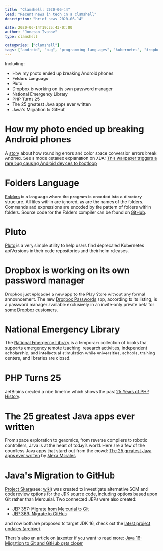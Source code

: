 ```yaml
---
title: "Clamshell: 2020-06-14"
lead: "Recent news in tech in a clamshell"
description: "brief news 2020-06-14"

date: 2020-06-14T19:35:43-07:00
author: "Jonatan Ivanov"
type: clamshell

categories: ["clamshell"]
tags: ["android", "bug", "programming languages", "kubernetes", "dropbox", "password manager", "library", "PHP", "Java", "git", "GitHub"]
---
```


Including:
- How my photo ended up breaking Android phones
- Folders Language
- Pluto
- Dropbox is working on its own password manager
- National Emergency Library
- PHP Turns 25
- The 25 greatest Java apps ever written
- Java's Migration to GitHub

<!--more-->

# How my photo ended up breaking Android phones

A [story](https://www.bbc.com/news/technology-52978884) about how rounding errors and color space conversion errors break Android. See a mode detailed explanation on XDA: [This wallpaper triggers a rare bug causing Android devices to bootloop](https://www.xda-developers.com/wallpaper-triggers-rare-bug-causing-android-devices-bootloop)

# Folders Language

[Folders](http://danieltemkin.com/Esolangs/Folders/) is a language where the program is encoded into a directory structure. All files within are ignored, as are the names of the folders. Commands and expressions are encoded by the pattern of folders within folders. Source code for the Folders compiler can be found on [GitHub](https://github.com/rottytooth/Folders).

# Pluto

[Pluto](https://github.com/FairwindsOps/pluto) is a very simple utility to help users find deprecated Kubernetes apiVersions in their code repositories and their helm releases.

# Dropbox is working on its own password manager

Dropbox just uploaded a new app to the Play Store without any formal announcement. The new [Dropbox Passwords](https://www.androidpolice.com/2020/06/04/dropbox-is-working-on-its-own-password-manager/) app, according to its listing, is a password manager available exclusively in an invite-only private beta for some Dropbox customers.

# National Emergency Library

The [National Emergency Library](https://archive.org/details/nationalemergencylibrary) is a temporary collection of books that supports emergency remote teaching, research activities, independent scholarship, and intellectual stimulation while universities, schools, training centers, and libraries are closed.

# PHP Turns 25

JetBrains created a nice timeline which shows the past [25 Years of PHP History](https://www.jetbrains.com/lp/php-25/).

# The 25 greatest Java apps ever written

From space exploration to genomics, from reverse compilers to robotic controllers, Java is at the heart of today’s world. Here are a few of the countless Java apps that stand out from the crowd: [The 25 greatest Java apps ever written](https://blogs.oracle.com/javamagazine/the-top-25-greatest-java-apps-ever-written) by [Alexa Morales](https://twitter.com/WorlWindWriting)

# Java's Migration to GitHub

[Project Skara](https://openjdk.org/projects/skara/)(see: [wiki](https://wiki.openjdk.org/display/SKARA)) was created to investigate alternative SCM and code review options for the JDK source code, including options based upon Git rather than Mercurial. Two connected JEPs were also created:
- [JEP 357: Migrate from Mercurial to Git](https://openjdk.org/jeps/357)
- [JEP 369: Migrate to GitHub](https://openjdk.org/jeps/369)

and now both are proposed to target JDK 16, check out the [latest project updates (archive)](https://web.archive.org/web/20240518200724/https://cr.openjdk.org/~rwestberg/skara/skara_status_update_2020_05_07.pdf).

There's also an article on jaxenter if you want to read more: [Java 16: Migration to Git and GitHub gets closer](https://jaxenter.com/java-16-migration-to-git-and-github-jdk-172076.html)
